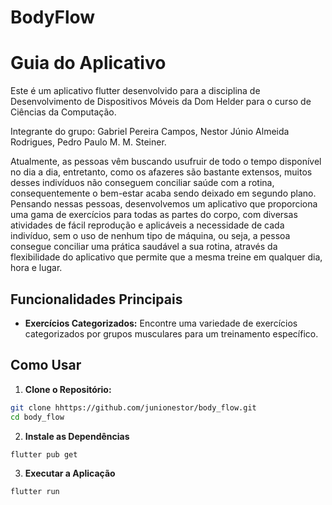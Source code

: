 # BodyFlow

# Guia do Aplicativo

Este é um aplicativo flutter desenvolvido para a disciplina de Desenvolvimento de Dispositivos Móveis da Dom Helder para o curso de Ciências da Computação.

Integrante do grupo: Gabriel Pereira Campos, Nestor Júnio Almeida Rodrigues, Pedro Paulo M. M. Steiner.

Atualmente, as pessoas vêm buscando usufruir de todo o tempo disponível no dia a dia, entretanto, como os afazeres são bastante extensos, muitos desses indivíduos não conseguem conciliar saúde com a rotina, consequentemente o bem-estar acaba sendo deixado em segundo plano. Pensando nessas pessoas, desenvolvemos um aplicativo que proporciona uma gama de exercícios para todas as partes do corpo, com diversas atividades de fácil reprodução e aplicáveis a necessidade de cada indivíduo, sem o uso de nenhum tipo de máquina, ou seja, a pessoa consegue conciliar uma prática saudável a sua rotina, através da flexibilidade do aplicativo que permite que a mesma treine em qualquer dia, hora e lugar.

## Funcionalidades Principais

-  **Exercícios Categorizados:** Encontre uma variedade de exercícios categorizados por grupos musculares para um treinamento específico.

## Como Usar

1.  **Clone o Repositório:**

```bash
git clone hhttps://github.com/junionestor/body_flow.git
cd body_flow
```

2.  **Instale as Dependências**

```bash
flutter pub get
```

3.  **Executar a Aplicação**

```bash
flutter run
```